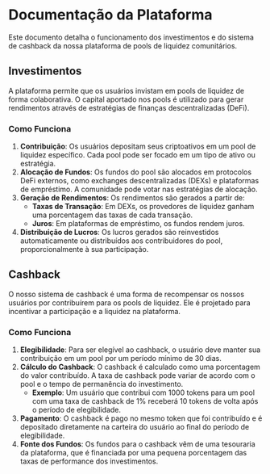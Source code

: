 # Documentação da Plataforma

Este documento detalha o funcionamento dos investimentos e do sistema de cashback da nossa plataforma de pools de liquidez comunitários.

## Investimentos

A plataforma permite que os usuários invistam em pools de liquidez de forma colaborativa. O capital aportado nos pools é utilizado para gerar rendimentos através de estratégias de finanças descentralizadas (DeFi).

### Como Funciona

1.  **Contribuição**: Os usuários depositam seus criptoativos em um pool de liquidez específico. Cada pool pode ser focado em um tipo de ativo ou estratégia.
2.  **Alocação de Fundos**: Os fundos do pool são alocados em protocolos DeFi externos, como exchanges descentralizadas (DEXs) e plataformas de empréstimo. A comunidade pode votar nas estratégias de alocação.
3.  **Geração de Rendimentos**: Os rendimentos são gerados a partir de:
    *   **Taxas de Transação**: Em DEXs, os provedores de liquidez ganham uma porcentagem das taxas de cada transação.
    *   **Juros**: Em plataformas de empréstimo, os fundos rendem juros.
4.  **Distribuição de Lucros**: Os lucros gerados são reinvestidos automaticamente ou distribuídos aos contribuidores do pool, proporcionalmente à sua participação.

## Cashback

O nosso sistema de cashback é uma forma de recompensar os nossos usuários por contribuírem para os pools de liquidez. Ele é projetado para incentivar a participação e a liquidez na plataforma.

### Como Funciona

1.  **Elegibilidade**: Para ser elegível ao cashback, o usuário deve manter sua contribuição em um pool por um período mínimo de 30 dias.
2.  **Cálculo do Cashback**: O cashback é calculado como uma porcentagem do valor contribuído. A taxa de cashback pode variar de acordo com o pool e o tempo de permanência do investimento.
    *   **Exemplo**: Um usuário que contribui com 1000 tokens para um pool com uma taxa de cashback de 1% receberá 10 tokens de volta após o período de elegibilidade.
3.  **Pagamento**: O cashback é pago no mesmo token que foi contribuído e é depositado diretamente na carteira do usuário ao final do período de elegibilidade.
4.  **Fonte dos Fundos**: Os fundos para o cashback vêm de uma tesouraria da plataforma, que é financiada por uma pequena porcentagem das taxas de performance dos investimentos.
